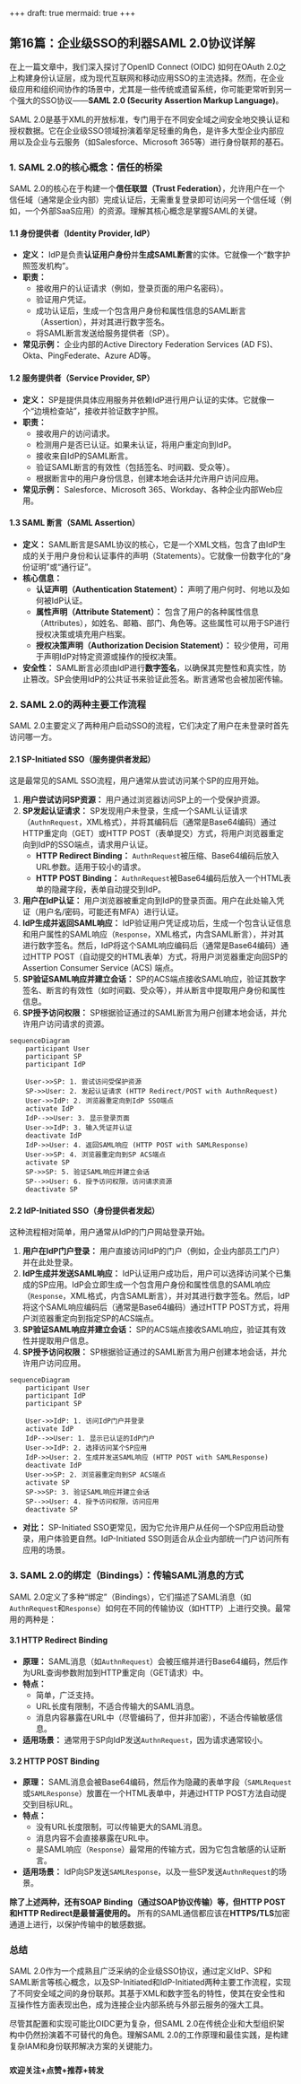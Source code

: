 +++
draft: true
mermaid: true
+++

## 第16篇：企业级SSO的利器SAML 2.0协议详解

在上一篇文章中，我们深入探讨了OpenID Connect (OIDC) 如何在OAuth 2.0之上构建身份认证层，成为现代互联网和移动应用SSO的主流选择。然而，在企业级应用和组织间协作的场景中，尤其是一些传统或遗留系统，你可能更常听到另一个强大的SSO协议——**SAML 2.0 (Security Assertion Markup Language)**。

SAML 2.0是基于XML的开放标准，专门用于在不同安全域之间安全地交换认证和授权数据。它在企业级SSO领域扮演着举足轻重的角色，是许多大型企业内部应用以及企业与云服务（如Salesforce、Microsoft 365等）进行身份联邦的基石。

### 1. SAML 2.0的核心概念：信任的桥梁

SAML 2.0的核心在于构建一个**信任联盟（Trust Federation）**，允许用户在一个信任域（通常是企业内部）完成认证后，无需重复登录即可访问另一个信任域（例如，一个外部SaaS应用）的资源。理解其核心概念是掌握SAML的关键。

#### 1.1 身份提供者（Identity Provider, IdP）

* **定义：** IdP是负责**认证用户身份**并**生成SAML断言**的实体。它就像一个“数字护照签发机构”。
* **职责：**
    * 接收用户的认证请求（例如，登录页面的用户名密码）。
    * 验证用户凭证。
    * 成功认证后，生成一个包含用户身份和属性信息的SAML断言（Assertion），并对其进行数字签名。
    * 将SAML断言发送给服务提供者（SP）。
* **常见示例：** 企业内部的Active Directory Federation Services (AD FS)、Okta、PingFederate、Azure AD等。

#### 1.2 服务提供者（Service Provider, SP）

* **定义：** SP是提供具体应用服务并依赖IdP进行用户认证的实体。它就像一个“边境检查站”，接收并验证数字护照。
* **职责：**
    * 接收用户的访问请求。
    * 检测用户是否已认证。如果未认证，将用户重定向到IdP。
    * 接收来自IdP的SAML断言。
    * 验证SAML断言的有效性（包括签名、时间戳、受众等）。
    * 根据断言中的用户身份信息，创建本地会话并允许用户访问应用。
* **常见示例：** Salesforce、Microsoft 365、Workday、各种企业内部Web应用。

#### 1.3 SAML 断言（SAML Assertion）

* **定义：** SAML断言是SAML协议的核心，它是一个XML文档，包含了由IdP生成的关于用户身份和认证事件的声明（Statements）。它就像一份数字化的“身份证明”或“通行证”。
* **核心信息：**
    * **认证声明（Authentication Statement）：** 声明了用户何时、何地以及如何被IdP认证。
    * **属性声明（Attribute Statement）：** 包含了用户的各种属性信息（Attributes），如姓名、邮箱、部门、角色等。这些属性可以用于SP进行授权决策或填充用户档案。
    * **授权决策声明（Authorization Decision Statement）：** 较少使用，可用于声明IdP对特定资源或操作的授权决策。
* **安全性：** SAML断言必须由IdP进行**数字签名**，以确保其完整性和真实性，防止篡改。SP会使用IdP的公共证书来验证此签名。断言通常也会被加密传输。

### 2. SAML 2.0的两种主要工作流程

SAML 2.0主要定义了两种用户启动SSO的流程，它们决定了用户在未登录时首先访问哪一方。

#### 2.1 SP-Initiated SSO（服务提供者发起）

这是最常见的SAML SSO流程，用户通常从尝试访问某个SP的应用开始。

1.  **用户尝试访问SP资源：** 用户通过浏览器访问SP上的一个受保护资源。
2.  **SP发起认证请求：** SP发现用户未登录，生成一个SAML认证请求（`AuthnRequest`，XML格式），并将其编码后（通常是Base64编码）通过HTTP重定向（GET）或HTTP POST（表单提交）方式，将用户浏览器重定向到IdP的SSO端点，请求用户认证。
    * **HTTP Redirect Binding：** `AuthnRequest`被压缩、Base64编码后放入URL参数。适用于较小的请求。
    * **HTTP POST Binding：** `AuthnRequest`被Base64编码后放入一个HTML表单的隐藏字段，表单自动提交到IdP。
3.  **用户在IdP认证：** 用户浏览器被重定向到IdP的登录页面。用户在此处输入凭证（用户名/密码，可能还有MFA）进行认证。
4.  **IdP生成并返回SAML响应：** IdP验证用户凭证成功后，生成一个包含认证信息和用户属性的SAML响应（`Response`，XML格式，内含SAML断言），并对其进行数字签名。然后，IdP将这个SAML响应编码后（通常是Base64编码）通过HTTP POST（自动提交的HTML表单）方式，将用户浏览器重定向回SP的Assertion Consumer Service (ACS) 端点。
5.  **SP验证SAML响应并建立会话：** SP的ACS端点接收SAML响应，验证其数字签名、断言的有效性（如时间戳、受众等），并从断言中提取用户身份和属性信息。
6.  **SP授予访问权限：** SP根据验证通过的SAML断言为用户创建本地会话，并允许用户访问请求的资源。

```mermaid 
sequenceDiagram
    participant User
    participant SP
    participant IdP

    User->>SP: 1. 尝试访问受保护资源
    SP->>User: 2. 发起认证请求 (HTTP Redirect/POST with AuthnRequest)
    User->>IdP: 2. 浏览器重定向到IdP SSO端点
    activate IdP
    IdP-->>User: 3. 显示登录页面
    User->>IdP: 3. 输入凭证并认证
    deactivate IdP
    IdP->>User: 4. 返回SAML响应 (HTTP POST with SAMLResponse)
    User->>SP: 4. 浏览器重定向到SP ACS端点
    activate SP
    SP->>SP: 5. 验证SAML响应并建立会话
    SP-->>User: 6. 授予访问权限，访问请求资源
    deactivate SP
```

#### 2.2 IdP-Initiated SSO（身份提供者发起）

这种流程相对简单，用户通常从IdP的门户网站登录开始。

1.  **用户在IdP门户登录：** 用户直接访问IdP的门户（例如，企业内部员工门户）并在此处登录。
2.  **IdP生成并发送SAML响应：** IdP认证用户成功后，用户可以选择访问某个已集成的SP应用。IdP会立即生成一个包含用户身份和属性信息的SAML响应（`Response`，XML格式，内含SAML断言），并对其进行数字签名。然后，IdP将这个SAML响应编码后（通常是Base64编码）通过HTTP POST方式，将用户浏览器重定向到指定SP的ACS端点。
3.  **SP验证SAML响应并建立会话：** SP的ACS端点接收SAML响应，验证其有效性并提取用户信息。
4.  **SP授予访问权限：** SP根据验证通过的SAML断言为用户创建本地会话，并允许用户访问应用。

```mermaid 
sequenceDiagram
    participant User
    participant IdP
    participant SP

    User->>IdP: 1. 访问IdP门户并登录
    activate IdP
    IdP-->>User: 1. 显示已认证的IdP门户
    User->>IdP: 2. 选择访问某个SP应用
    IdP->>User: 2. 生成并发送SAML响应 (HTTP POST with SAMLResponse)
    deactivate IdP
    User->>SP: 2. 浏览器重定向到SP ACS端点
    activate SP
    SP->>SP: 3. 验证SAML响应并建立会话
    SP-->>User: 4. 授予访问权限，访问应用
    deactivate SP
```

* **对比：** SP-Initiated SSO更常见，因为它允许用户从任何一个SP应用启动登录，用户体验更自然。IdP-Initiated SSO则适合从企业内部统一门户访问所有应用的场景。

### 3. SAML 2.0的绑定（Bindings）：传输SAML消息的方式

SAML 2.0定义了多种“绑定”（Bindings），它们描述了SAML消息（如`AuthnRequest`和`Response`）如何在不同的传输协议（如HTTP）上进行交换。最常用的两种是：

#### 3.1 HTTP Redirect Binding

* **原理：** SAML消息（如`AuthnRequest`）会被压缩并进行Base64编码，然后作为URL查询参数附加到HTTP重定向（GET请求）中。
* **特点：**
    * 简单，广泛支持。
    * URL长度有限制，不适合传输大的SAML消息。
    * 消息内容暴露在URL中（尽管编码了，但并非加密），不适合传输敏感信息。
* **适用场景：** 通常用于SP向IdP发送`AuthnRequest`，因为请求通常较小。

#### 3.2 HTTP POST Binding

* **原理：** SAML消息会被Base64编码，然后作为隐藏的表单字段（`SAMLRequest`或`SAMLResponse`）放置在一个HTML表单中，并通过HTTP POST方法自动提交到目标URL。
* **特点：**
    * 没有URL长度限制，可以传输更大的SAML消息。
    * 消息内容不会直接暴露在URL中。
    * 是SAML响应（`Response`）最常用的传输方式，因为它包含敏感的认证断言。
* **适用场景：** IdP向SP发送`SAMLResponse`，以及一些SP发送`AuthnRequest`的场景。

**除了上述两种，还有SOAP Binding（通过SOAP协议传输）等，但HTTP POST和HTTP Redirect是最普遍使用的。** 所有的SAML通信都应该在**HTTPS/TLS**加密通道上进行，以保护传输中的敏感数据。

### 总结

SAML 2.0作为一个成熟且广泛采纳的企业级SSO协议，通过定义IdP、SP和SAML断言等核心概念，以及SP-Initiated和IdP-Initiated两种主要工作流程，实现了不同安全域之间的身份联邦。其基于XML和数字签名的特性，使其在安全性和互操作性方面表现出色，成为连接企业内部系统与外部云服务的强大工具。

尽管其配置和实现可能比OIDC更为复杂，但SAML 2.0在传统企业和大型组织架构中仍然扮演着不可替代的角色。理解SAML 2.0的工作原理和最佳实践，是构建复杂IAM和身份联邦解决方案的关键能力。

###
**欢迎关注+点赞+推荐+转发**